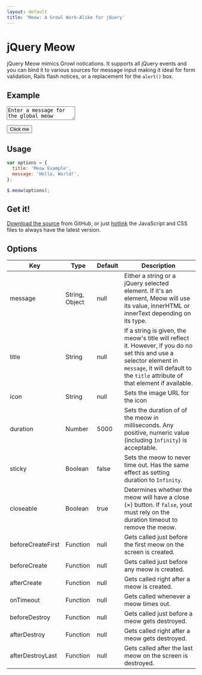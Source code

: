 ```yaml
---
layout: default
title: 'Meow: A Growl Work-Alike for jQuery'
---
```

<link rel="stylesheet" href="http://zacstewart.com/Meow/jquery.meow.css">
<script src="http://ajax.googleapis.com/ajax/libs/jquery/1.6.2/jquery.min.js"></script>
<script src="http://zacstewart.com/Meow/jquery.meow.js"></script>
<script src="meow_demo.js"></script>

# jQuery Meow

jQuery Meow mimics Growl notications. It supports all jQuery events and you can
bind it to various sources for message input making it ideal for form
validation, Rails flash notices, or a replacement for the `alert()` box.

## Example

<textarea id="example-input">Enter a message for the global meow network</textarea>
<button id="example-button">Click me</button>

## Usage

```javascript
var options = {
  title: 'Meow Example',
  message: 'Hello, World!',
};

$.meow(options);
```

## Get it!

[Download the source](https://github.com/zacstewart/Meow/archives/master) from
GitHub, or just [hotlink](http://zacstewart.com/Meow/) the JavaScript
and CSS files to always have the latest version.

## Options

| Key                 | Type             | Default   | Description                                                                                                                                                                                            |
| ------------------- | ---------------- | --------- | ------------------------------------------------------------------------------------------------------------------------------------------------------------------------------------------------------ |
| message             | String, Object   | null      | Either a string or a jQuery selected element. If it's an element, Meow will use its value, innerHTML or innerText depending on its type.                                                               |
| title               | String           | null      | If a string is given, the meow's title will reflect it. However, if you do no set this and use a selector element in `message`, it will default to the `title` attribute of that element if available. |
| icon                | String           | null      | Sets the image URL for the icon                                                                                                                                                                        |
| duration            | Number           | 5000      | Sets the duration of of the meow in milliseconds. Any positive, numeric value (including `Infinity`) is acceptable.                                                                                    |
| sticky              | Boolean          | false     | Sets the meow to never time out. Has the same effect as setting duration to `Infinity`.                                                                                                                |
| closeable           | Boolean          | true      | Determines whether the meow will have a close (&times;) button. If `false`, yout must rely on the duration timeout to remove the meow.                                                                 |
| beforeCreateFirst   | Function         | null      | Gets called just before the first meow on the screen is created.                                                                                                                                       |
| beforeCreate        | Function         | null      | Gets called just before any meow is created.                                                                                                                                                           |
| afterCreate         | Function         | null      | Gets called right after a meow is created.                                                                                                                                                             |
| onTimeout           | Function         | null      | Gets called whenever a meow times out.                                                                                                                                                                 |
| beforeDestroy       | Function         | null      | Gets called just before a meow gets destroyed.                                                                                                                                                         |
| afterDestroy        | Function         | null      | Gets called right after a meow gets destroyed.                                                                                                                                                         |
| afterDestroyLast    | Function         | null      | Gets called after the last meow on the screen is destroyed.                                                                                                                                            |
